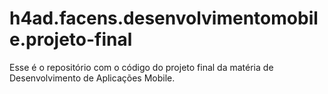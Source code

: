 # h4ad.facens.desenvolvimentomobile.projeto-final
Esse é o repositório com o código do projeto final da matéria de Desenvolvimento de Aplicações Mobile.
